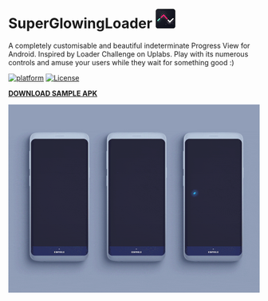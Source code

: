 # SuperGlowingLoader ![app_icon](assets/web_40.png)



A completely customisable and beautiful indeterminate Progress View for Android. Inspired by Loader Challenge on Uplabs. Play with its numerous controls and amuse your users while they wait for something good :)

[![platform](https://img.shields.io/badge/platform-Android-yellow.svg)](https://www.android.com)
[![License](https://img.shields.io/badge/license-Apache%202-4EB1BA.svg?style=flat-square)](https://www.apache.org/licenses/LICENSE-2.0.html)


**[DOWNLOAD SAMPLE APK](sample/demo/SuperGlowingLoader.apk)**

![Showcase Video](assets/main_cover.gif)
